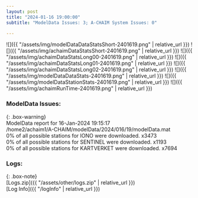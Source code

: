 ```yaml
---
layout: post
title: "2024-01-16 19:00:00"
subtitle: "ModelData Issues: 3; A-CHAIM System Issues: 0"

---
```


![]({{ "/assets/img/modelDataDataStatsShort-2401619.png" | relative_url }})
![]({{ "/assets/img/achaimDataStatsShort-2401619.png" | relative_url }})
![]({{ "/assets/img/achaimDataStatsLong00-2401619.png" | relative_url }})
![]({{ "/assets/img/achaimDataStatsLong01-2401619.png" | relative_url }})
![]({{ "/assets/img/achaimDataStatsLong02-2401619.png" | relative_url }})
![]({{ "/assets/img/modelDataDataStats-2401619.png" | relative_url }})
![]({{ "/assets/img/modelDataStationStats-2401619.png" | relative_url }})
![]({{ "/assets/img/achaimRunTime-2401619.png" | relative_url }})


### ModelData Issues:  
  
{: .box-warning}  
 ModelData report for 16-Jan-2024 19:15:17   
 /home2/achaim1/A-CHAIM/modelData/2024/016/19/modelData.mat   
 0% of all possible stations for IONO were downloaded. x3473   
 0% of all possible stations for SENTINEL were downloaded. x1193   
 0% of all possible stations for KARTVERKET were downloaded. x7694   
  


### Logs:  
  
{: .box-note}  
[Logs.zip]({{ "/assets/other/logs.zip" | relative_url }})  
[Log Info]({{ "/logInfo" | relative_url }})  
